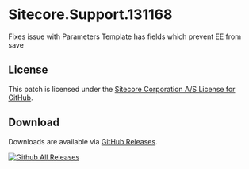 # Sitecore.Support.131168
Fixes issue with Parameters Template has fields which prevent EE from save

## License  
This patch is licensed under the [Sitecore Corporation A/S License for GitHub](https://github.com/sitecoresupport/Sitecore.Support.131168/blob/master/LICENSE).  

## Download  
Downloads are available via [GitHub Releases](https://github.com/sitecoresupport/Sitecore.Support.131168/releases).  

[![Github All Releases](https://img.shields.io/github/downloads/SitecoreSupport/Sitecore.Support.131168/total.svg)](https://github.com/SitecoreSupport/Sitecore.Support.131168/releases)
